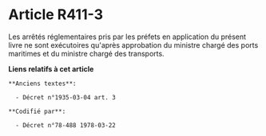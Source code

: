 # Article R411-3

Les arrêtés réglementaires pris par les préfets en application du présent livre ne sont exécutoires qu'après approbation du
ministre chargé des ports maritimes et du ministre chargé des transports.

**Liens relatifs à cet article**

	**Anciens textes**:

	  - Décret n°1935-03-04 art. 3

	**Codifié par**:

	  - Décret n°78-488 1978-03-22

